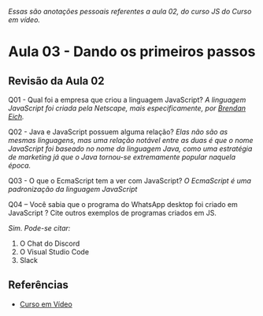 _Essas são anotações pessoais referentes a aula 02, do curso JS do Curso em vídeo._

# Aula 03 - Dando os primeiros passos

## Revisão da Aula 02

Q01 - Qual foi a empresa que criou a linguagem JavaScript?
_A linguagem JavaScript foi criada pela Netscape, mais especificamente, por [Brendan Eich](https://pt.wikipedia.org/wiki/Brendan_Eich)._

Q02 - Java e JavaScript possuem alguma relação?
_Elas não são as mesmas linguagens, mas uma relação notável entre as duas é que o nome JavaScript foi baseado no nome da linguagem Java, como uma estratégia de marketing já que o Java tornou-se extremamente popular naquela época._

Q03 - O que o EcmaScript tem a ver com JavaScript?
_O EcmaScript é uma padronização da linguagem JavaScript_

Q04 – Você sabia que o programa do WhatsApp desktop foi criado em JavaScript ? Cite outros exemplos de programas criados em JS.

_Sim. Pode-se citar:_

1. O Chat do Discord
2. O Visual Studio Code
3. Slack

## Referências
* [Curso em Vídeo](https://www.youtube.com/c/CursoemV%C3%ADdeo)
